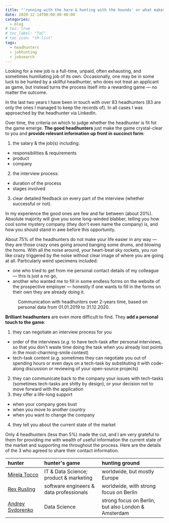 ```yaml
---
title: "'running with the hare & hunting with the hounds' or what makes a good headhunter"
date: 2020-12-14T00:00:00-00:00
categories:
  - blog
# toc: true
# toc_label: "ToC"
# toc_icon: "th-list"
tags:
  - headhunters
  - jobhunting
  - jobsearch
---
```


Looking for a new job is a full-time, unpaid, often exhausting, and sometimes humiliating job of its own. Occasionally, one may be in some luck to be hunted by a skillful headhunter, who does not treat an applicant as game, but instead turns the process itself into a rewarding game — no matter the outcome.

In the last two years I have been in touch with over 83 headhunters (83 are only the ones I managed to keep the records of). In all cases I was approached by the headhunter via LinkedIn.

Over time, the criteria on which to judge whether the headhunter is fit fot the game emerge. **The good headhunters** just make the game crystal-clear to you and **provide relevant information up front in succinct form**:

1. the salary & the job(s) including:
* responsibilities & requirements
* product
* company

2. the interview process:
* duration of the process
* stages involved

3. clear detailed feedback on every part of the interview (whether successful or not).

In my experience the good ones are few and far between (about 20%). Absolute majority will give you some long-winded blabber, telling you how cool some mystery company (they don't even name the company) is, and how you should stand in awe before this opportunity.

About 75% of the headhunters do not make your life easier in any way — they are those crazy ones going around banging some drums, and blowing the horns. With all the noise around, your heart-beat sky rockets, you run like crazy triggered by the noise without clear image of where you are going at all.
Particularly weird specimens included:
* one who tried to get from me personal contact details of my colleague — this is just a no go,
* another who wanted me to fill in some endless forms on the website of the prospective employer — honestly if one wants to fill in the forms on their own they are already doing it.

<figure class="align-center">
  <img src="{{ site.url }}{{ site.baseurl }}/assets/images/headhunters_statistics.png" alt="">
  <figcaption>Communication with headhunters over 2-years time, based on personal data from 01.01.2019 to 31.12.2020.</figcaption>
</figure>

**Brilliant headhunters** are even more difficult to find. They **add a personal touch to the game**:
1. they can negotiate an interview process for you
* order of the interviews (*e.g.* to have tech-task after personal interviews, so that you don't waste time doing the task when you already lost points in the most-charming-smile contest)
* tech-task content (*e.g.* sometimes they can negotiate you out of spending hours or even days on a tech-task by substituting it with code-along discussion or reviewing of your open-source projects)
2. they can communicate back to the company your issues with tech-tasks (sometimes tech-tasks are shitty by design), or your decision not to move forward with the application
3. they offer a life-long support
* when your company goes bust
* when you move to another country
* when you want to change the company
4. they tell you about the current state of the market

Only 4 headhunters (less than 5%) made the cut, and I am very grateful to them for providing me with wealth of useful information the current state of the market and supporting me throughout the process. Here are the details of the 3 who agreed to share their contact information.

|hunter|hunter's game|hunting ground|
|:--|:--|:--|
|[Mirela Tocco](https://www.linkedin.com/in/mirela-tocco/)|IT & Data Science; product & marketing|worldwide, but mostly Europe|
|[Rex Rusling](https://www.linkedin.com/in/rexrusling/)|software engineers & data professionals|worldwide, with strong focus on Berlin|
|[Andrey Sydorenko](https://www.linkedin.com/in/andreyrec/)|Data Science|strong focus on Berlin, but also London & Amsterdam|
